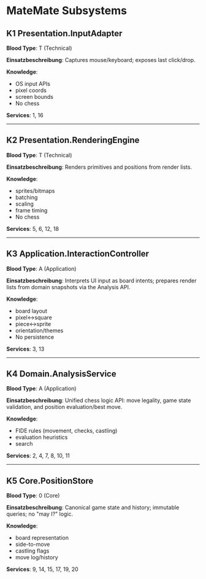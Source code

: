 # MateMate Subsystems

## K1 Presentation.InputAdapter

**Blood Type**: T (Technical)

**Einsatzbeschreibung**: Captures mouse/keyboard; exposes last click/drop.

**Knowledge**:
- OS input APIs
- pixel coords
- screen bounds
- No chess

**Services**: 1, 16

---

## K2 Presentation.RenderingEngine

**Blood Type**: T (Technical)

**Einsatzbeschreibung**: Renders primitives and positions from render lists.

**Knowledge**:
- sprites/bitmaps
- batching
- scaling
- frame timing
- No chess

**Services**: 5, 6, 12, 18

---

## K3 Application.InteractionController

**Blood Type**: A (Application)

**Einsatzbeschreibung**: Interprets UI input as board intents; prepares render lists from domain snapshots via the Analysis API.

**Knowledge**:
- board layout
- pixel↔square
- piece↔sprite
- orientation/themes
- No persistence

**Services**: 3, 13

---

## K4 Domain.AnalysisService

**Blood Type**: A (Application)

**Einsatzbeschreibung**: Unified chess logic API: move legality, game state validation, and position evaluation/best move.

**Knowledge**:
- FIDE rules (movement, checks, castling)
- evaluation heuristics
- search

**Services**: 2, 4, 7, 8, 10, 11

---

## K5 Core.PositionStore

**Blood Type**: 0 (Core)

**Einsatzbeschreibung**: Canonical game state and history; immutable queries; no "may I?" logic.

**Knowledge**:
- board representation
- side-to-move
- castling flags
- move log/history

**Services**: 9, 14, 15, 17, 19, 20
